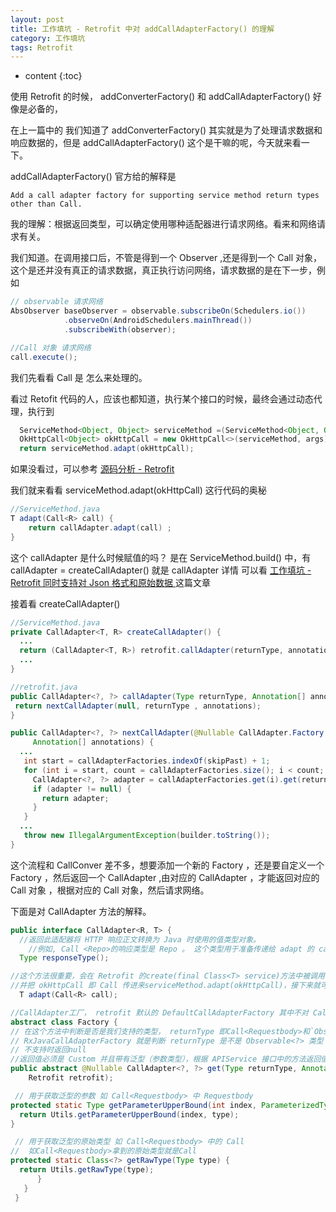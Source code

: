 ```yaml
---
layout: post
title: 工作填坑 - Retrofit 中对 addCallAdapterFactory() 的理解
category: 工作填坑
tags: Retrofit   
---
```

* content
{:toc}

使用 Retrofit 的时候， addConverterFactory() 和 addCallAdapterFactory() 好像是必备的，

在上一篇中的 我们知道了 addConverterFactory() 其实就是为了处理请求数据和响应数据的，但是 addCallAdapterFactory() 这个是干嘛的呢，今天就来看一下。

addCallAdapterFactory() 官方给的解释是

`Add a call adapter factory for supporting service method return types other than Call.`

我的理解：根据返回类型，可以确定使用哪种适配器进行请求网络。看来和网络请求有关。

我们知道。在调用接口后，不管是得到一个 Observer ,还是得到一个 Call 对象，这个是还并没有真正的请求数据，真正执行访问网络，请求数据的是在下一步，例如
```java
// observable 请求网络
AbsObserver baseObserver = observable.subscribeOn(Schedulers.io())
            .observeOn(AndroidSchedulers.mainThread())
            .subscribeWith(observer);

//Call 对象 请求网络
call.execute();
```

我们先看看 Call 是 怎么来处理的。


看过 Retofit 代码的人，应该也都知道，执行某个接口的时候，最终会通过动态代理，执行到
```java
  ServiceMethod<Object, Object> serviceMethod =(ServiceMethod<Object, Object>) loadServiceMethod(method);
  OkHttpCall<Object> okHttpCall = new OkHttpCall<>(serviceMethod, args);
  return serviceMethod.adapt(okHttpCall);
```
如果没看过，可以参考 [ 源码分析 - Retrofit ](../../../../2018/03/26/Retrofit-Source-Code-Analysis/)

我们就来看看 serviceMethod.adapt(okHttpCall) 这行代码的奥秘

```java
//ServiceMethod.java
T adapt(Call<R> call) {
    return callAdapter.adapt(call) ;
}
```
这个 callAdapter 是什么时候赋值的吗？ 是在 ServiceMethod.build() 中，有 callAdapter = createCallAdapter() 就是 callAdapter
详情 可以看 [ 工作填坑 - Retrofit 同时支持对 Json 格式和原始数据 ](../../../../2020/03/09/retrofit_json_rawdata/) 这篇文章

接着看  createCallAdapter()

```java
//ServiceMethod.java
private CallAdapter<T, R> createCallAdapter() {
  ...
  return (CallAdapter<T, R>) retrofit.callAdapter(returnType, annotations);
  ...
}

//retrofit.java
public CallAdapter<?, ?> callAdapter(Type returnType, Annotation[] annotations) {
 return nextCallAdapter(null, returnType , annotations);
}

public CallAdapter<?, ?> nextCallAdapter(@Nullable CallAdapter.Factory skipPast, Type returnType ,
     Annotation[] annotations) {
  ...
   int start = callAdapterFactories.indexOf(skipPast) + 1;
   for (int i = start, count = callAdapterFactories.size(); i < count; i++) {
     CallAdapter<?, ?> adapter = callAdapterFactories.get(i).get(returnType, annotations , this);
     if (adapter != null) {
       return adapter;
     }
   }
  ...
   throw new IllegalArgumentException(builder.toString());
}
```
这个流程和 CallConver 差不多，想要添加一个新的 Factory ，还是要自定义一个 Factory ，然后返回一个 CallAdapter ,由对应的 CallAdapter ，才能返回对应的 Call 对象 ，根据对应的 Call 对象，然后请求网络。

下面是对 CallAdapter 方法的解释。

```java
public interface CallAdapter<R, T> {
  //返回此适配器将 HTTP 响应正文转换为 Java 时使用的值类型对象。
	//例如, Call <Repo>的响应类型是 Repo 。 这个类型用于准备传递给 adapt 的 call 。
  Type responseType();

//这个方法很重要，会在 Retrofit 的create(final Class<T> service)方法中被调用，
//并把 okHttpCall 即 Call 传进来serviceMethod.adapt(okHttpCall)，接下来就可以对 Call 进行操作了
  T adapt(Call<R> call);

//CallAdapter工厂， retrofit 默认的 DefaultCallAdapterFactory 其中不对 Call 做处理，是直接返回 Call 。
abstract class Factory {
// 在这个方法中判断是否是我们支持的类型， returnType 即Call<Requestbody>和`Observable<Requestbody>`
// RxJavaCallAdapterFactory 就是判断 returnType 是不是 Observable<?> 类型
// 不支持时返回null
//返回值必须是 Custom 并且带有泛型（参数类型），根据 APIService 接口中的方法返回值，确定 returnType ，如： CustomCall<String> getCategories();，那确定 returnType 就是CustomCall<String>
public abstract @Nullable CallAdapter<?, ?> get(Type returnType, Annotation[] annotations,
    Retrofit retrofit);

 // 用于获取泛型的参数 如 Call<Requestbody> 中 Requestbody
protected static Type getParameterUpperBound(int index, ParameterizedType type) {
  return Utils.getParameterUpperBound(index, type);
}

 // 用于获取泛型的原始类型 如 Call<Requestbody> 中的 Call
//  如Call<Requestbody>拿到的原始类型就是Call
protected static Class<?> getRawType(Type type) {
  return Utils.getRawType(type);
      }
   }
 }
```
